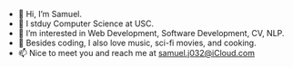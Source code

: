 - 👋 Hi, I’m Samuel.
- 🏫 I stduy Computer Science at USC.
- 👀 I’m interested in Web Development, Software Development, CV, NLP.
- 🎵 Besides coding, I also love music, sci-fi movies, and cooking.
- 📫 Nice to meet you and reach me at samuel.j032@iCloud.com

<!---
samuel032khoury/samuel032khoury is a ✨ special ✨ repository because its `README.md` (this file) appears on your GitHub profile.
You can click the Preview link to take a look at your changes.
--->
